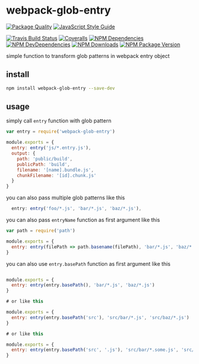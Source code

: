# webpack-glob-entry

[![Package Quality](http://npm.packagequality.com/badge/webpack-glob-entry.png)](http://packagequality.com/#?package=webpack-glob-entry)
[![JavaScript Style Guide](https://cdn.rawgit.com/feross/standard/master/badge.svg)](https://github.com/feross/standard)

[![Travis Build Status](https://img.shields.io/travis/thecotne/webpack-glob-entry.svg?style=flat-square&maxAge=300)](https://travis-ci.org/thecotne/webpack-glob-entry)
[![Coveralls](https://img.shields.io/coveralls/thecotne/webpack-glob-entry.svg?style=flat-square&maxAge=300)](https://coveralls.io/github/thecotne/webpack-glob-entry)
[![NPM Dependencies](https://img.shields.io/david/thecotne/webpack-glob-entry.svg?style=flat-square&maxAge=300)](https://david-dm.org/thecotne/webpack-glob-entry)
[![NPM DevDependencies](https://img.shields.io/david/dev/thecotne/webpack-glob-entry.svg?style=flat-square&maxAge=300)](https://david-dm.org/thecotne/webpack-glob-entry?type=dev)
[![NPM Downloads](https://img.shields.io/npm/dm/webpack-glob-entry.svg?style=flat-square&maxAge=300)](https://www.npmjs.com/package/webpack-glob-entry)
[![NPM Package Version](https://img.shields.io/npm/v/webpack-glob-entry.svg?style=flat-square&maxAge=300)](https://www.npmjs.com/package/webpack-glob-entry)

simple function to transform glob patterns in webpack entry object

## install

```bash
npm install webpack-glob-entry --save-dev
```

## usage

simply call `entry` function with glob pattern

```javascript
var entry = require('webpack-glob-entry')

module.exports = {
  entry: entry('js/*.entry.js'),
  output: {
    path: 'public/build',
    publicPath: 'build',
    filename: '[name].bundle.js',
    chunkFilename: '[id].chunk.js'
  }
}
```

you can also pass multiple glob patterns like this

```javascript
  entry: entry('foo/*.js', 'bar/*.js', 'baz/*.js'),
```

you can also pass `entryName` function as first argument like this

```javascript
var path = require('path')

module.exports = {
  entry: entry(filePath => path.basename(filePath), 'bar/*.js', 'baz/*.js')
}
```

you can also use `entry.basePath` function as first argument like this

```javascript

module.exports = {
  entry: entry(entry.basePath(), 'bar/*.js', 'baz/*.js')
}

# or like this

module.exports = {
  entry: entry(entry.basePath('src'), 'src/bar/*.js', 'src/baz/*.js')
}

# or like this

module.exports = {
  entry: entry(entry.basePath('src', '.js'), 'src/bar/*.some.js', 'src/baz/*.js')
}

```
